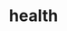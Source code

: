 ---
title: "health"
id: tag.id
permalink: "/tags/health"
videos: [408,617,831,1330,1858,2268,2279,1885,1911,2006,2201,2480]
---